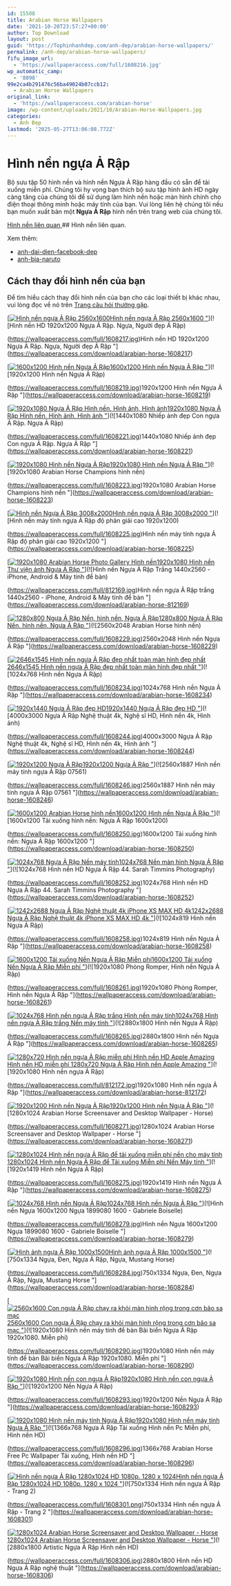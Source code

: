 ```yaml
---
id: 15508
title: Arabian Horse Wallpapers
date: '2021-10-20T23:57:27+00:00'
author: Top Download
layout: post
guid: 'https://Tophinhanhdep.com/anh-dep/arabian-horse-wallpapers/'
permalink: /anh-dep/arabian-horse-wallpapers/
fifu_image_url:
  - 'https://wallpaperaccess.com/full/1608216.jpg'
wp_automatic_camp:
  - '8098'
99e2ca4b291476c56ba49024b07ccb12:
  - Arabian Horse Wallpapers
original_link:
  - 'https://wallpaperaccess.com/arabian-horse'
image: /wp-content/uploads/2021/10/Arabian-Horse-Wallpapers.jpg
categories:
  - Ảnh Đẹp
lastmod: '2025-05-27T13:06:08.772Z'
---
```

# Hình nền ngựa Ả Rập

Bộ sưu tập 50 hình nền và hình nền Ngựa Ả Rập hàng đầu có sẵn để tải xuống miễn phí. Chúng tôi hy vọng bạn thích bộ sưu tập hình ảnh HD ngày càng tăng của chúng tôi để sử dụng làm hình nền hoặc màn hình chính cho điện thoại thông minh hoặc máy tính của bạn. Vui lòng liên hệ chúng tôi nếu bạn muốn xuất bản một **Ngựa Ả Rập** hình nền trên trang web của chúng tôi.

[Hình nền liên quan ](#related) ## Hình nền liên quan.

   
 Xem thêm:

   
- [anh-dai-dien-facebook-dep](https://tophinhanhdep.com/anh-avatar/anh-dai-dien-facebook-dep/)
- [anh-bia-naruto](https://tophinhanhdep.com/anh-naruto/anh-bia-naruto/)

## Cách thay đổi hình nền của bạn

Để tìm hiểu cách thay đổi hình nền của bạn cho các loại thiết bị khác nhau, vui lòng đọc về nó trên [Trang câu hỏi thường gặp](https://tophinhanhdep.com/faq/).

  
[[![Hình nền ngựa Ả Rập 2560x1600](https://wallpaperaccess.com/full/1608216.jpg)Hình nền ngựa Ả Rập 2560x1600 "](https://wallpaperaccess.com/download/arabian-horse-1608216)](![Hình nền HD 1920x1200 Ngựa Ả Rập.  Ngựa, Người đẹp Ả Rập)

(https://wallpaperaccess.com/full/1608217.jpg)Hình nền HD 1920x1200 Ngựa Ả Rập. Ngựa, Người đẹp Ả Rập "](https://wallpaperaccess.com/download/arabian-horse-1608217)

[[![1600x1200 Hình nền Ngựa Ả Rập](https://wallpaperaccess.com/full/1608218.jpg)1600x1200 Hình nền Ngựa Ả Rập "](https://wallpaperaccess.com/download/arabian-horse-1608218)](![1920x1200 Hình nền Ngựa Ả Rập)

(https://wallpaperaccess.com/full/1608219.jpg)1920x1200 Hình nền Ngựa Ả Rập "](https://wallpaperaccess.com/download/arabian-horse-1608219)

[[![1920x1080 Ngựa Ả Rập Hình nền, Hình ảnh, Hình ảnh](https://wallpaperaccess.com/full/1608220.jpg)1920x1080 Ngựa Ả Rập Hình nền, Hình ảnh, Hình ảnh "](https://wallpaperaccess.com/download/arabian-horse-1608220)](![1440x1080 Nhiếp ảnh đẹp Con ngựa Ả Rập.  Ngựa Ả Rập)

(https://wallpaperaccess.com/full/1608221.jpg)1440x1080 Nhiếp ảnh đẹp Con ngựa Ả Rập. Ngựa Ả Rập "](https://wallpaperaccess.com/download/arabian-horse-1608221)

[[![1920x1080 Hình nền Ngựa Ả Rập](https://wallpaperaccess.com/full/1608222.jpg)1920x1080 Hình nền Ngựa Ả Rập "](https://wallpaperaccess.com/download/arabian-horse-1608222)](![1920x1080 Arabian Horse Champions hình nền)

(https://wallpaperaccess.com/full/1608223.jpg)1920x1080 Arabian Horse Champions hình nền "](https://wallpaperaccess.com/download/arabian-horse-1608223)

[[![Hình nền Ngựa Ả Rập 3008x2000](https://wallpaperaccess.com/full/1608224.jpg)Hình nền ngựa Ả Rập 3008x2000 "](https://wallpaperaccess.com/download/arabian-horse-1608224)](![Hình nền máy tính ngựa Ả Rập độ phân giải cao 1920x1200)

(https://wallpaperaccess.com/full/1608225.jpg)Hình nền máy tính ngựa Ả Rập độ phân giải cao 1920x1200 "](https://wallpaperaccess.com/download/arabian-horse-1608225)

[[![1920x1080 Arabian Horse Photo Gallery Hình nền](https://wallpaperaccess.com/full/1608226.jpg)1920x1080 Hình nền Thư viện ảnh Ngựa Ả Rập "](https://wallpaperaccess.com/download/arabian-horse-1608226)](![Hình nền Ngựa Ả Rập Trắng 1440x2560 - iPhone, Android & Máy tính để bàn)

(https://wallpaperaccess.com/full/812169.jpg)Hình nền ngựa Ả Rập trắng 1440x2560 - iPhone, Android &amp; Máy tính để bàn "](https://wallpaperaccess.com/download/arabian-horse-812169)

[[![1280x800 Ngựa Ả Rập Nền, hình nền, Ngựa Ả Rập](https://wallpaperaccess.com/full/1608228.jpg)1280x800 Ngựa Ả Rập Nền, hình nền, Ngựa Ả Rập "](https://wallpaperaccess.com/download/arabian-horse-1608228)](![2560x2048 Arabian Horse hình nền)

(https://wallpaperaccess.com/full/1608229.jpg)2560x2048 Hình nền Ngựa Ả Rập "](https://wallpaperaccess.com/download/arabian-horse-1608229)

[[![2646x1545 Hình nền ngựa Ả Rập đẹp nhất toàn màn hình đẹp nhất](https://wallpaperaccess.com/full/1608230.jpg)2646x1545 Hình nền ngựa Ả Rập đẹp nhất toàn màn hình đẹp nhất "](https://wallpaperaccess.com/download/arabian-horse-1608230)](![1024x768 Hình nền Ngựa Ả Rập)

(https://wallpaperaccess.com/full/1608234.jpg)1024x768 Hình nền Ngựa Ả Rập "](https://wallpaperaccess.com/download/arabian-horse-1608234)

[[![1920x1440 Ngựa Ả Rập đẹp HD](https://wallpaperaccess.com/full/1608242.jpg)1920x1440 Ngựa Ả Rập đẹp HD "](https://wallpaperaccess.com/download/arabian-horse-1608242)](![4000x3000 Ngựa Ả Rập Nghệ thuật 4k, Nghệ sĩ HD, Hình nền 4k, Hình ảnh)

(https://wallpaperaccess.com/full/1608244.jpg)4000x3000 Ngựa Ả Rập Nghệ thuật 4k, Nghệ sĩ HD, Hình nền 4k, Hình ảnh "](https://wallpaperaccess.com/download/arabian-horse-1608244)

[[![1920x1200 Ngựa Ả Rập](https://wallpaperaccess.com/full/1608245.jpg)1920x1200 Ngựa Ả Rập "](https://wallpaperaccess.com/download/arabian-horse-1608245)](![2560x1887 Hình nền máy tính ngựa Ả Rập 07561)

(https://wallpaperaccess.com/full/1608246.jpg)2560x1887 Hình nền máy tính ngựa Ả Rập 07561 "](https://wallpaperaccess.com/download/arabian-horse-1608246)

[[![1600x1200 Arabian Horse hình nền](https://wallpaperaccess.com/full/1608249.jpg)1600x1200 Hình nền Ngựa Ả Rập "](https://wallpaperaccess.com/download/arabian-horse-1608249)](![1600x1200 Tải xuống hình nền: Ngựa Ả Rập 1600x1200)

(https://wallpaperaccess.com/full/1608250.jpg)1600x1200 Tải xuống hình nền: Ngựa Ả Rập 1600x1200 "](https://wallpaperaccess.com/download/arabian-horse-1608250)

[[![1024x768 Ngựa Ả Rập Nền máy tính](https://wallpaperaccess.com/full/1608251.jpg)1024x768 Nền màn hình Ngựa Ả Rập "](https://wallpaperaccess.com/download/arabian-horse-1608251)](![1024x768 Hình nền HD Ngựa Ả Rập 44. Sarah Timmins Photography)

(https://wallpaperaccess.com/full/1608252.jpg)1024x768 Hình nền HD Ngựa Ả Rập 44. Sarah Timmins Photography "](https://wallpaperaccess.com/download/arabian-horse-1608252)

[[![1242x2688 Ngựa Ả Rập Nghệ thuật 4k iPhone XS MAX HD 4k](https://wallpaperaccess.com/full/1608253.jpg)1242x2688 Ngựa Ả Rập Nghệ thuật 4k iPhone XS MAX HD 4k "](https://wallpaperaccess.com/download/arabian-horse-1608253)](![1024x819 Hình nền Ngựa Ả Rập)

(https://wallpaperaccess.com/full/1608258.jpg)1024x819 Hình nền Ngựa Ả Rập "](https://wallpaperaccess.com/download/arabian-horse-1608258)

[[![1600x1200 Tải xuống Nền Ngựa Ả Rập Miễn phí](https://wallpaperaccess.com/full/1608259.jpg)1600x1200 Tải xuống Nền Ngựa Ả Rập Miễn phí "](https://wallpaperaccess.com/download/arabian-horse-1608259)](![1920x1080 Phòng Romper, Hình nền Ngựa Ả Rập)

(https://wallpaperaccess.com/full/1608261.jpg)1920x1080 Phòng Romper, Hình nền Ngựa Ả Rập "](https://wallpaperaccess.com/download/arabian-horse-1608261)

[[![1024x768 Hình nền ngựa Ả Rập trắng Hình nền máy tính](https://wallpaperaccess.com/full/1608262.jpg)1024x768 Hình nền ngựa Ả Rập trắng Nền máy tính "](https://wallpaperaccess.com/download/arabian-horse-1608262)](![2880x1800 Hình nền Ngựa Ả Rập)

(https://wallpaperaccess.com/full/1608265.jpg)2880x1800 Hình nền Ngựa Ả Rập "](https://wallpaperaccess.com/download/arabian-horse-1608265)

[[![1280x720 Hình nền ngựa Ả Rập miễn phí Hình nền HD Apple Amazing](https://wallpaperaccess.com/full/1608268.jpg)Hình nền HD miễn phí 1280x720 Ngựa Ả Rập Hình nền Apple Amazing "](https://wallpaperaccess.com/download/arabian-horse-1608268)](![1920x1080 Hình nền ngựa Ả Rập)

(https://wallpaperaccess.com/full/812172.jpg)1920x1080 Hình nền ngựa Ả Rập "](https://wallpaperaccess.com/download/arabian-horse-812172)

[[![1920x1200 Hình nền Ngựa Ả Rập](https://wallpaperaccess.com/full/1608269.jpg)1920x1200 Hình nền Ngựa Ả Rập "](https://wallpaperaccess.com/download/arabian-horse-1608269)](![1280x1024 Arabian Horse Screensaver and Desktop Wallpaper - Horse)

(https://wallpaperaccess.com/full/1608271.jpg)1280x1024 Arabian Horse Screensaver and Desktop Wallpaper - Horse "](https://wallpaperaccess.com/download/arabian-horse-1608271)

[[![1280x1024 Hình nền ngựa Ả Rập để tải xuống miễn phí nền cho máy tính](https://wallpaperaccess.com/full/1608272.jpg)1280x1024 Hình nền Ngựa Ả Rập để Tải xuống Miễn phí Nền Máy tính "](https://wallpaperaccess.com/download/arabian-horse-1608272)](![1920x1419 Hình nền Ngựa Ả Rập)

(https://wallpaperaccess.com/full/1608275.jpg)1920x1419 Hình nền Ngựa Ả Rập "](https://wallpaperaccess.com/download/arabian-horse-1608275)

[[![1024x768 Hình nền Ngựa Ả Rập](https://wallpaperaccess.com/full/1608278.jpg)1024x768 Hình nền Ngựa Ả Rập "](https://wallpaperaccess.com/download/arabian-horse-1608278)](![Hình nền Ngựa 1600x1200 Ngựa 1899080 1600 - Gabriele Boiselle)

(https://wallpaperaccess.com/full/1608279.jpg)Hình nền Ngựa 1600x1200 Ngựa 1899080 1600 - Gabriele Boiselle "](https://wallpaperaccess.com/download/arabian-horse-1608279)

[[![Hình ảnh ngựa Ả Rập 1000x1500](https://wallpaperaccess.com/full/1608283.jpg)Hình ảnh ngựa Ả Rập 1000x1500 "](https://wallpaperaccess.com/download/arabian-horse-1608283)](![750x1334 Ngựa, Đen, Ngựa Ả Rập, Ngựa, Mustang Horse)

(https://wallpaperaccess.com/full/1608284.jpg)750x1334 Ngựa, Đen, Ngựa Ả Rập, Ngựa, Mustang Horse "](https://wallpaperaccess.com/download/arabian-horse-1608284)

 [[![2560x1600 Con ngựa Ả Rập chạy ra khỏi màn hình rộng trong cơn bão sa mạc](https://wallpaperaccess.com/full/1608288.jpg)2560x1600 Con ngựa Ả Rập chạy ra khỏi màn hình rộng trong cơn bão sa mạc "](https://wallpaperaccess.com/download/arabian-horse-1608288)](![1920x1080 Hình nền máy tính để bàn Bãi biển Ngựa Ả Rập 1920x1080.  Miễn phí)

(https://wallpaperaccess.com/full/1608290.jpg)1920x1080 Hình nền máy tính để bàn Bãi biển Ngựa Ả Rập 1920x1080. Miễn phí "](https://wallpaperaccess.com/download/arabian-horse-1608290)

[[![1920x1080 Hình nền con ngựa Ả Rập](https://wallpaperaccess.com/full/1608292.jpg)1920x1080 Hình nền con ngựa Ả Rập "](https://wallpaperaccess.com/download/arabian-horse-1608292)](![1920x1200 Nền Ngựa Ả Rập)

(https://wallpaperaccess.com/full/1608293.jpg)1920x1200 Nền Ngựa Ả Rập "](https://wallpaperaccess.com/download/arabian-horse-1608293)

[[![1920x1080 Hình nền máy tính Ngựa Ả Rập](https://wallpaperaccess.com/full/1608294.jpg)1920x1080 Hình nền máy tính Ngựa Ả Rập "](https://wallpaperaccess.com/download/arabian-horse-1608294)](![1366x768 Ngựa Ả Rập Tải xuống Hình nền Pc Miễn phí, Hình nền HD)

(https://wallpaperaccess.com/full/1608296.jpg)1366x768 Arabian Horse Free Pc Wallpaper Tải xuống, Hình nền HD "](https://wallpaperaccess.com/download/arabian-horse-1608296)

[[![Hình nền ngựa Ả Rập 1280x1024 HD 1080p.  1280 x 1024](https://wallpaperaccess.com/full/1608297.jpg)Hình nền ngựa Ả Rập 1280x1024 HD 1080p. 1280 x 1024 "](https://wallpaperaccess.com/download/arabian-horse-1608297)](![750x1334 Hình nền ngựa Ả Rập - Trang 2)

(https://wallpaperaccess.com/full/1608301.png)750x1334 Hình nền ngựa Ả Rập - Trang 2 "](https://wallpaperaccess.com/download/arabian-horse-1608301)

[[![1280x1024 Arabian Horse Screensaver and Desktop Wallpaper - Horse](https://wallpaperaccess.com/full/1608305.jpg)1280x1024 Arabian Horse Screensaver and Desktop Wallpaper - Horse "](https://wallpaperaccess.com/download/arabian-horse-1608305)](![2880x1800 Artistic Ngựa Ả Rập Hình nền HD)

(https://wallpaperaccess.com/full/1608306.jpg)2880x1800 Hình nền HD Ngựa Ả Rập nghệ thuật "](https://wallpaperaccess.com/download/arabian-horse-1608306)
